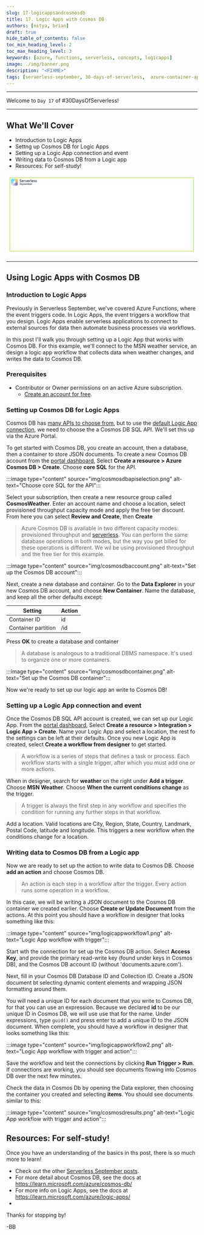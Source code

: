 ```yaml
---
slug: 17-logicappsandcosmosdb
title: 17. Logic Apps with Cosmos DB
authors: [nitya, brian]
draft: true
hide_table_of_contents: false
toc_min_heading_level: 2
toc_max_heading_level: 3
keywords: [azure, functions, serverless, concepts, logicapps]
image: ./img/banner.png
description: "<FIXME>" 
tags: [serverless-september, 30-days-of-serverless,  azure-container-apps, dapr, microservices]
---
```


<!-- FIXME -->
<head>
  <meta name="twitter:url" 
    content="https://azure.github.io/Cloud-Native/blog/functions-1" />
  <meta name="twitter:title" 
    content="#30DaysOfServerless: Azure Functions Fundamentals" />
  <meta name="twitter:description" 
    content="#30DaysOfServerless: Azure Functions Fundamentals" />
  <meta name="twitter:image"
    content="https://azure.github.io/Cloud-Native/img/banners/post-kickoff.png" />
  <meta name="twitter:card" content="summary_large_image" />
  <meta name="twitter:creator" 
    content="@nitya" />
  <meta name="twitter:site" content="@AzureAdvocates" /> 
  <link rel="canonical" 
    href="https://azure.github.io/Cloud-Native/blog/08-functions-azure" />
</head>

---

Welcome to `Day 17` of #30DaysOfServerless!

---

## What We'll Cover
 * Introduction to Logic Apps
 * Settng up Cosmos DB for Logic Apps
 * Setting up a Logic App connection and event
 * Writing data to Cosmos DB from a Logic app
 * Resources: For self-study!

![](./img/banner.png)

---

## Using Logic Apps with Cosmos DB

### Introduction to Logic Apps

Previously in Serverless September, we've covered Azure Functions, where the event triggers code.  In Logic Apps, the event triggers a workflow that you design. Logic Apps enable serverless applications to connect to external sources for data then automate business processes via workflows.

In this post I'll walk you through setting up a Logic App that works with Cosmos DB.  For this example, we'll connect to the MSN weather service, an design a logic app workflow that collects data when weather changes, and writes the data to Cosmos DB.

### Prerequisites

- Contributor or Owner permissions on an active Azure subscription.
  - [Create an account for free](https://azure.microsoft.com/free/).

### Setting up Cosmos DB for Logic Apps



Cosmos DB has [many APIs to choose from](https://learn.microsoft.com/azure/cosmos-db/choose-api), but to use the [default Logic App connection](https://docs.microsoft.com/connectors/documentdb/), we need to choose the a Cosmos DB SQL API.  We'll set this up via the Azure Portal. 

To get started with Cosmos DB, you create an account, then a database, then a container to store JSON documents. To create a new Cosmos DB account from the [portal dashboard](https://portal.azure.com), Select **Create a resource > Azure Cosmos DB > Create**.  Choose **core SQL** for the API.

:::image type="content" source="img/cosmosdbapiselection.png" alt-text="Choose core SQL for the API":::

Select your subscription, then create a new resource group called **CosmosWeather**.  Enter an account name and choose a location, select provisioned throughput capacity mode and apply the free tier discount. From here you can select **Review and Create**, then **Create** 

> Azure Cosmos DB is available in two different capacity modes: provisioned throughput and [serverless](https://docs.microsoft.com/azure/cosmos-db/throughput-serverless). You can perform the same database operations in both modes, but the way you get billed for these operations is different. We wil be using provisioned throughput and the free tier for this example.

:::image type="content" source="img/cosmosdbaccount.png" alt-text="Set up the Cosmos DB account":::

Next, create a new database and container. Go to the **Data Explorer** in your new Cosmos DB account, and choose **New Container**.  Name the database, and keep all the orher defaults except:  

| Setting | Action |
|---|---|
| Container ID | id |
| Container partition |  /id |

Press **OK** to create a database and container

>A database is analogous to a traditional DBMS namespace. It's used to organize one or more containers.

:::image type="content" source="img/cosmosdbcontainer.png" alt-text="Set up the Cosmos DB container":::

Now we're ready to set up our logic app an write to Cosmos DB!  

### Setting up a Logic App connection and event

Once the Cosmos DB SQL API account is created, we can set up our Logic App.  From the [portal dashboard](https://portal.azure.com), Select **Create a resource > Integration > Logic App > Create**.  Name your Logic App and select a location, the rest fo the settings can be left at their defaults.  Once you new Logic App is created, select **Create a workflow from designer** to get started.  

>A workflow is a series of steps that defines a task or process. Each workflow starts with a single trigger, after which you must add one or more actions.

When in designer, search for **weather** on the right under **Add a trigger**.  Choose **MSN Weather**.  Choose 
**When the current conditions change** as the trigger.  

>A trigger is always the first step in any workflow and specifies the condition for running any further steps in that workflow. 

Add a location.  Valid locations are City, Region, State, Country, Landmark, Postal Code, latitude and longitude.  This triggers a new workflow when the conditions change for a location.

### Writing data to Cosmos DB from a Logic app

Now we are ready to set up the action to write data to Cosmos DB.  Choose **add an action** and choose Cosmos DB.  

> An action is each step in a workflow after the trigger. Every action runs some operation in a workflow.

In this case, we will be writing a JSON document to the Cosmos DB container we created earlier.  Choose **Create or Update Document** from the actions.  At this point you should have a workflow in designer that looks something like this: 


:::image type="content" source="img/logicappworkflow1.png" alt-text="Logic App workflow with trigger":::

Start wth the connection for set up the Cosmos DB action.  Select **Access Key**, and provide the primary read-write key (found under keys in Cosmos DB), and the Cosmos DB account ID (without 'documents.azure.com'). 

Next, fill in your Cosmos DB Database ID and Collection ID.  Create a JSON document bt selecting dynamic content elements and wrapping JSON formatting around them.  

You will need a unique ID for each document that you write to Cosmos DB, for that you can use an expression.  Because we declared **id** to be our unique ID in Cosmos DB, we will use use that for the name.  Under expressions, type ```guid()``` and press enter to add a unique ID to the JSON document.  When complete, you should have a workflow in designer that looks something like this:  

:::image type="content" source="img/logicappworkflow2.png" alt-text="Logic App workflow with trigger and action":::

Save the workflow and test the connections by clicking **Run Trigger > Run**.  If connections are working, you should see documents flowing into Cosmos DB over the next few minutes.   

Check the data in Cosmos Db by opening the Data explorer, then choosing the container you created and selecting **items**.  You should see documents similar to this: 

:::image type="content" source="img/cosmosdresults.png" alt-text="Logic App workflow with trigger and action":::

## Resources: For self-study!

Once you have an understanding of the basics in ths post, there is so much more to learn!  

- Check out the other [Serverless September posts](https://azure.github.io/Cloud-Native/blog).  
- For more detail about Cosmos DB, see the docs at https://learn.microsoft.com/azure/cosmos-db/
- For more info on Logic Apps, see the docs at https://learn.microsoft.com/azure/logic-apps/
- 
Thanks for stopping by!  

-BB

